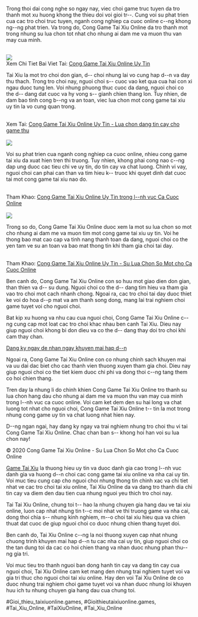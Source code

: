 <p>Trong thoi dai cong nghe so ngay nay, viec choi game truc tuyen da tro thanh mot xu huong khong the thieu doi voi gioi tr--. Cung voi su phat trien cua cac tro choi truc tuyen, nganh cong nghiep ca cuoc online c--ng khong ng--ng phat trien. Va trong do, Cong Game Tai Xiu Online da tro thanh mot trong nhung su lua chon tot nhat cho nhung ai dam me va muon thu van may cua minh.</p><br><img src="https://taixiuonline.games/wp-content/uploads/2024/12/tai-app-tai-xiu.jpg"></br>
Xem Chi Tiet Bai Viet Tai: <a href="https://taixiuonline.games/cong-game-tai-xiu/">Cong Game Tai Xiu Online Uy Tin</a><p>Tai Xiu la mot tro choi don gian, d-- choi nhung lai vo cung hap d--n va day thu thach. Trong tro choi nay, nguoi choi s-- cuoc vao ket qua cua hai con xi ngau duoc tung len. Voi nhung phuong thuc cuoc da dang, nguoi choi co the d-- dang dat cuoc va hy vong s-- gianh chien thang lon. Tuy nhien, de dam bao tinh cong b--ng va an toan, viec lua chon mot cong game tai xiu uy tin la vo cung quan trong.</p><br>Xem Tai: <a href="https://www.scoop.it/topic/taixiuonlinegames/p/4164229474/2025/02/26/review-cong-game-tai-xiu-online-uy-tin-an-toan-moi-nhat">Cong Game Tai Xiu Online Uy Tin - Lua chon dang tin cay cho game thu</a></br><br><img src="https://taixiuonline.games/wp-content/uploads/2024/12/dang-nhap-tai-xiu.jpg"></br><p>Voi su phat trien cua nganh cong nghiep ca cuoc online, nhieu cong game tai xiu da xuat hien tren thi truong. Tuy nhien, khong phai cong nao c--ng dap ung duoc cac tieu chi ve uy tin, do tin cay va chat luong. Chinh vi vay, nguoi choi can phai can than va tim hieu k-- truoc khi quyet dinh dat cuoc tai mot cong game tai xiu nao do.</p><br>Tham Khao: <a href="https://taixiuonlinegames3.amebaownd.com/posts/56413103">Cong Game Tai Xiu Online Uy Tin trong l--nh vuc Ca Cuoc Online</a></br><br><img src="https://taixiuonline.games/wp-content/uploads/2024/12/dang-ky-tai-xiu.jpg"></br><p>Trong so do, Cong Game Tai Xiu Online duoc xem la mot su lua chon so mot cho nhung ai dam me va muon tim mot cong game tai xiu uy tin. Voi he thong bao mat cao cap va tinh nang thanh toan da dang, nguoi choi co the yen tam ve su an toan va bao mat thong tin khi tham gia choi tai day.</p><br>Tham Khao: <a href="https://tinted-fox-z4d426.mystrikingly.com/blog/c-ng-game-tai-x-u-online-uy-tin-s-l-a-ch-n-s-m-t-cho-ca-c-c-online">Cong Game Tai Xiu Online Uy Tin - Su Lua Chon So Mot cho Ca Cuoc Online</a></br><p>Ben canh do, Cong Game Tai Xiu Online con so huu mot giao dien don gian, than thien va d-- su dung. Nguoi choi co the d-- dang tim hieu va tham gia vao tro choi mot cach nhanh chong. Ngoai ra, cac tro choi tai day duoc thiet ke voi do hoa d--p mat va am thanh song dong, mang lai trai nghiem choi game tuyet voi cho nguoi choi.</p><p>Bat kip xu huong va nhu cau cua nguoi choi, Cong Game Tai Xiu Online c--ng cung cap mot loat cac tro choi khac nhau ben canh Tai Xiu. Dieu nay giup nguoi choi khong bi don dieu va co the d-- dang thay doi tro choi khi cam thay chan.</p><a class="btn" href="#">Dang ky ngay de nhan ngay khuyen mai hap d--n</a><p>Ngoai ra, Cong Game Tai Xiu Online con co nhung chinh sach khuyen mai va uu dai dac biet cho cac thanh vien thuong xuyen tham gia choi. Dieu nay giup nguoi choi co the tiet kiem duoc chi phi va dong thoi c--ng tang them co hoi chien thang.</p><p>Tren day la nhung li do chinh khien Cong Game Tai Xiu Online tro thanh su lua chon hang dau cho nhung ai dam me va muon thu van may cua minh trong l--nh vuc ca cuoc online. Voi cam ket dem den su hai long va chat luong tot nhat cho nguoi choi, Cong Game Tai Xiu Online t-- tin la mot trong nhung cong game uy tin va chat luong nhat hien nay.</p><p>D--ng ngan ngai, hay dang ky ngay va trai nghiem nhung tro choi thu vi tai Cong Game Tai Xiu Online. Chac chan ban s-- khong hoi han voi su lua chon nay!</p><div class="footer">
<p>© 2020 Cong Game Tai Xiu Online - Su Lua Chon So Mot cho Ca Cuoc Online</p>
</div><p><a href="https://taixiuonline.games/">Game Tai Xiu</a> la thuong hieu uy tin va duoc danh gia cao trong l--nh vuc danh gia va huong d--n choi cac cong game tai xiu online va nha cai uy tin. Voi muc tieu cung cap cho nguoi choi nhung thong tin chinh xac va chi tiet nhat ve cac tro choi tai xiu online, Tai Xiu Online da va dang tro thanh dia chi tin cay va diem den dau tien cua nhung nguoi yeu thich tro choi nay.

Tai Tai Xiu Online, chung toi t-- hao la nhung chuyen gia hang dau ve tai xiu online, luon cap nhat nhung tin t--c moi nhat ve thi truong game va nha cai, dong thoi chia s-- nhung kinh nghiem, m--o choi tai xiu hieu qua va chien thuat dat cuoc de giup nguoi choi co duoc nhung chien thang tuyet doi.

Ben canh do, Tai Xiu Online c--ng la noi thuong xuyen cap nhat nhung chuong trinh khuyen mai hap d--n tu cac nha cai uy tin, giup nguoi choi co the tan dung toi da cac co hoi chien thang va nhan duoc nhung phan thu--ng gia tri.

Voi muc tieu tro thanh nguoi ban dong hanh tin cay va dang tin cay cua nguoi choi, Tai Xiu Online cam ket mang den nhung trai nghiem tuyet voi va gia tri thuc cho nguoi choi tai xiu online. Hay den voi Tai Xiu Online de co duoc nhung trai nghiem choi game tuyet voi va nhan duoc nhung loi khuyen huu ich tu nhung chuyen gia hang dau cua chung toi.</p>
#Gioi_thieu_taixiuonline.games, #Gioithieutaixiuonline.games, #Tai_Xiu_Online, #TaiXiuOnline, #Tai_Xiu_Online
